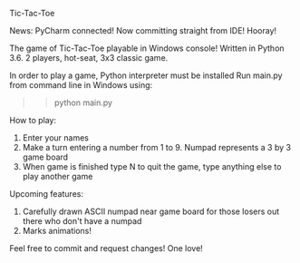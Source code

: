 Tic-Tac-Toe

News:
PyCharm connected! Now committing straight from IDE! Hooray!

The game of Tic-Tac-Toe playable in Windows console!
Written in Python 3.6.
2 players, hot-seat, 3x3 classic game.

In order to play a game, Python interpreter must be installed
Run main.py from command line in Windows using:
>> python main.py

How to play:

1) Enter your names
2) Make a turn entering a number from 1 to 9. Numpad represents a 3 by 3 game board
3) When game is finished type N to quit the game, type anything else to play another game


Upcoming features:
1) Carefully drawn ASCII numpad near game board for those losers out there who don't have a numpad
2) Marks animations!

Feel free to commit and request changes! One love!

